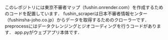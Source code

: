 このレポジトリには東京不審者マップ（fushin.onrender.com）を作成するためのコードを配置しています．
fushin_scraperは日本不審者情報センター（fushinsha-joho.co.jp）からデータを取得するためのクローラーです．
preprocessにはデータクレンジングとジオコーディングを行うコードがあります．
app.pyがウェブアプリ本体です．
